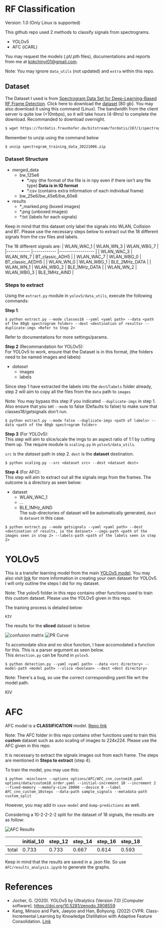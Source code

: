 # RF Classification

Version: 1.0 (Only Linux is supported)

This github repo used 2 methods to classify signals from spectrograms.

- YOLOv5
- AFC (iCARL)

You may request the models (.pt/.pth files), documentations and reports from me at kokchinyi01@gmail.com.

Note: You may ignore `data_utils` (not updated) and `extra` within this repo.

## Dataset

The Dataset I used is from [Spectrogram Data Set for Deep-Learning-Based RF Frame Detection](https://www.mdpi.com/2306-5729/7/12/168). Click here to download the [dataset](https://fordatis.fraunhofer.de/handle/fordatis/287) [80 gb]. You may also download it using this command (Linux). The bandwidth from the client server is quite low (<10mbps), so it will take hours (4-8hrs) to complete the download. Recommanded to download overnight.

```bash
$ wget https://fordatis.fraunhofer.de/bitstream/fordatis/287/1/spectrogram_training_data_20220711.zip
```

Remember to unzip using the command below
```bash
$ unzip spectrogram_training_data_20221006.zip
```

### Dataset Structure 

- merged_data
  - bw_125e6
    - *.npy (the format of the file is in npy even if there isn't any file type) **Data is in IQ format**
    - *.csv (contains extra information of each individual frame)
  - bw_25e6/bw_45e6/bw_60e6
- results
  - *_marked.png (boxed images)
  - *.png (unboxed images)
  - *.txt (labels for each signals)
 

Keep in mind that this dataset only label the signals into WLAN, Collision and BT. Please use the necessary steps below to extract out the 18 different signals from the csv files and labels.

The 18 different signals are:
| WLAN_WAC_1 | WLAN_WN_3 | WLAN_WBG_7 |
|------------ |------------ |------------------ |
| WLAN_WAC_3 | WLAN_WN_7 | BT_classic_ADH5 |
| WLAN_WAC_7 | WLAN_WBG_0 | BT_classic_AEDH5 |
| WLAN_WN_0 | WLAN_WBG_1 | BLE_2MHz_DATA |
| WLAN_WN_1 | WLAN_WBG_2 | BLE_1MHz_DATA |
| WLAN_WN_2 | WLAN_WBG_3 | BLE_1MHz_AIND |

### Steps to extract

Using the `extract.py` module in `yolov5/data_utils`, execute the following commands:

**Step 1**:
```
$ python extract.py --mode classes18 --yaml <yaml path> --data <path of the 80gb spectrogram folder> --dest <destination of results> --duplicate-imgs <Refer to Step 2> 
```
Refer to documentations for more settings/params. 

**Step 2** (Recommandation for YOLOv5):\
For YOLOv5 to work, ensure that the Dataset is in this format, (the folders need to be named images and labels)
- *dataset*
  - images
  - labels
 
Since step 1 have extracted the labels into the `dest`/`labels` folder already, step 2 will aim to copy all the files from the `data` path to `images`

Note: You may bypass this step if you indicated `--duplicate-imgs` in step 1. Also ensure that you set `--mode` to false (Defaults to false) to make sure that classes18/getsignals don't run.
```
$ python extract.py --mode false --duplicate-imgs <path of labels> --data <path of the 80gb spectrogram folder>
```
**Step 3** (For YOLOv5):\
This step will aim to slice/scale the imgs to an aspect ratio of 1:1 by cutting them up. The require module is `scaling.py` in `yolov5/data_utils`.

`src` is the *dataset* path in step 2.
`dest` is the **dataset** destination.
```
$ python scaling.py --src <dataset src> --dest <dataset dest>
```


**Step 4** (For AFC):\
This step will aim to extract out all the signals imgs from the frames. The outcome is a directory as seen below: 
- dataset
  - WLAN_WAC_1
  - ...
  - BLE_1MHz_AIND\
The sub-directories of dataset will be automatically generated, `dest` is `dataset` in this case.

```
$ python extract.py --mode getsignals --yaml <yaml path> --dest <destination of results, ie the dataset> --imgs-path <path of the images seen in step 2> --labels-path <path of the labels seen in step 2>
```


# YOLOv5

This is a transfer learning model from the main [YOLOv5 model](https://github.com/ultralytics/yolov5). You may also visit [link](https://github.com/ultralytics/yolov5/wiki/Train-Custom-Data) for more information in creating your own dataset for YOLOv5. I will only outline the steps I did for my dataset.

Note: The yolov5 folder in this repo contains other functions used to train this custom dataset. Please use the YOLOv5 given in this repo.

The training process is detailed below:

```
KIV
```

The results for the **sliced** dataset is below.

![confusion matrix](readmeimages/confusion_matrix.png)
![PR Curve](readmeimages/PR_curve.png)

To accomodate slice and no slice function, I have accomodated a function for this. This is a parser argument as seen below.\
This `detection.py` can be found in `yolov5`.
```
$ python detection.py --yaml <yaml path> --data <src directory> --model-path <model path> --slice <boolean> --dest <dest directory>
```
Note: There's a bug, so use the correct corresponding yaml file wrt the model path.

KIV

# AFC

AFC model is a **CLASSIFICATION** model. [Repo link](https://github.com/kminsoo/AFC)

Note: The AFC folder in this repo contains other functions used to train this **custom** dataset such as auto scaling of images to 224x224. Please use the AFC given in this repo.

It is necessary to extract the signals images out from each frame. The steps are mentioned in **Steps to extract** (step 4).


To train the model, you may use this:

```
$ python -minclearn --options options/AFC/AFC_cnn_custom18.yaml options/data/custom18_order.yaml --initial-increment 10 --increment 2 --fixed-memory --memory-size 20000 --device 0 --label AFC_cnn_custom_10steps --data-path sample_signals --metadata-path custom_split
```

However, you may add in `save-model` and `dump-predictions` as well.

Considering a 10-2-2-2-2 split for the dataset of 18 signals, the results are as follow:

![AFC Results](readmeimages/afc_image.png)

|       | initial_10 | step_12 | step_14 | step_16 | step_18 |
| ----- | ---------- | ------- | ------- | ------- | ------- |
| total | 0.733      | 0.733   | 0.667   | 0.614   | 0.593   |

Keep in mind that the results are saved in a .json file. So use `AFC/results_analysis.ipynb` to generate the graphs.

# References

- Jocher, G. (2020). YOLOv5 by Ultralytics (Version 7.0) [Computer software]. https://doi.org/10.5281/zenodo.3908559
- Kang, Minsoo and Park, Jaeyoo and Han, Bohyung. (2022) CVPR. Class-Incremental Learning by Knowledge Distillation with Adaptive Feature Consolidation. [Link](https://arxiv.org/pdf/2204.00895.pdf)
